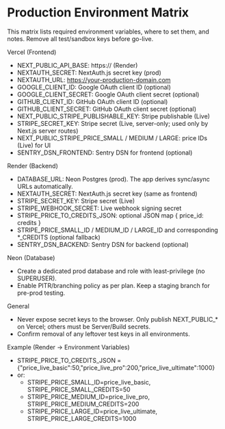 # Production Environment Matrix

This matrix lists required environment variables, where to set them, and notes. Remove all test/sandbox keys before go-live.

Vercel (Frontend)
- NEXT_PUBLIC_API_BASE: https://<backend-domain> (Render)
- NEXTAUTH_SECRET: NextAuth.js secret key (prod)
- NEXTAUTH_URL: https://your-production-domain.com
- GOOGLE_CLIENT_ID: Google OAuth client ID (optional)
- GOOGLE_CLIENT_SECRET: Google OAuth client secret (optional)
- GITHUB_CLIENT_ID: GitHub OAuth client ID (optional)  
- GITHUB_CLIENT_SECRET: GitHub OAuth client secret (optional)
- NEXT_PUBLIC_STRIPE_PUBLISHABLE_KEY: Stripe publishable (Live)
- STRIPE_SECRET_KEY: Stripe secret (Live, server-only; used only by Next.js server routes)
- NEXT_PUBLIC_STRIPE_PRICE_SMALL / MEDIUM / LARGE: price IDs (Live) for UI
- SENTRY_DSN_FRONTEND: Sentry DSN for frontend (optional)

Render (Backend)
- DATABASE_URL: Neon Postgres (prod). The app derives sync/async URLs automatically.
- NEXTAUTH_SECRET: NextAuth.js secret key (same as frontend)
- STRIPE_SECRET_KEY: Stripe secret (Live)
- STRIPE_WEBHOOK_SECRET: Live webhook signing secret
- STRIPE_PRICE_TO_CREDITS_JSON: optional JSON map { price_id: credits }
- STRIPE_PRICE_SMALL_ID / MEDIUM_ID / LARGE_ID and corresponding *_CREDITS (optional fallback)
- SENTRY_DSN_BACKEND: Sentry DSN for backend (optional)

Neon (Database)
- Create a dedicated prod database and role with least-privilege (no SUPERUSER).
- Enable PITR/branching policy as per plan. Keep a staging branch for pre-prod testing.

General
- Never expose secret keys to the browser. Only publish NEXT_PUBLIC_* on Vercel; others must be Server/Build secrets.
- Confirm removal of any leftover test keys in all environments.

Example (Render → Environment Variables)
- STRIPE_PRICE_TO_CREDITS_JSON = {"price_live_basic":50,"price_live_pro":200,"price_live_ultimate":1000}
- or:
	- STRIPE_PRICE_SMALL_ID=price_live_basic, STRIPE_PRICE_SMALL_CREDITS=50
	- STRIPE_PRICE_MEDIUM_ID=price_live_pro, STRIPE_PRICE_MEDIUM_CREDITS=200
	- STRIPE_PRICE_LARGE_ID=price_live_ultimate, STRIPE_PRICE_LARGE_CREDITS=1000
